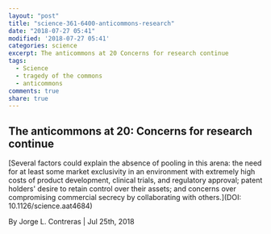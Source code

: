 ```yaml
---
layout: "post"
title: "science-361-6400-anticommons-research"
date: "2018-07-27 05:41"
modified: '2018-07-27 05:41'
categories: science
excerpt: The anticommons at 20 Concerns for research continue
tags:
  - Science
  - tragedy of the commons
  - anticommons
comments: true
share: true
---
```


## The anticommons at 20: Concerns for research continue

[Several factors could explain the absence of pooling in this arena: the need for at least some market exclusivity in an environment with extremely high costs of product development, clinical trials, and regulatory approval; patent holders' desire to retain control over their assets; and concerns over compromising commercial secrecy by collaborating with others.](DOI: 10.1126/science.aat4684)

By Jorge L. Contreras | Jul 25th, 2018
